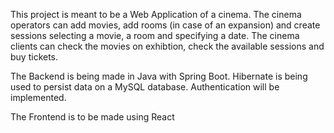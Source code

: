 This project is meant to be a Web Application of a cinema. 
The cinema operators can add movies, add rooms (in case of an expansion) and create sessions selecting a movie, a room and specifying a date.
The cinema clients can check the movies on exhibtion, check the available sessions and buy tickets.

The Backend is being made in Java with Spring Boot. 
Hibernate is being used to persist data on a MySQL database.
Authentication will be implemented.

The Frontend is to be made using React 
